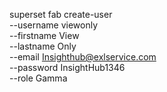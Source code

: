 superset fab create-user \
  --username viewonly \
  --firstname View \
  --lastname Only \
  --email Insighthub@exlservice.com \
  --password InsightHub1346 \
  --role Gamma
